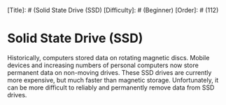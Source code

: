 [Title]: # (Solid State Drive (SSD)
[Difficulty]: # (Beginner)
[Order]: # (112)

# Solid State Drive (SSD)

Historically, computers stored data on rotating magnetic discs. Mobile devices and increasing numbers of personal computers now store permanent data on non-moving drives. These SSD drives are currently more expensive, but much faster than magnetic storage. Unfortunately, it can be more difficult to reliably and permanently remove data from SSD drives.